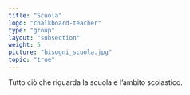 ```yaml
---
title: "Scuola"
logo: "chalkboard-teacher"
type: "group"
layout: "subsection"
weight: 5
picture: "bisogni_scuola.jpg"
topic: "true"
---
```


Tutto ciò che riguarda la scuola e l’ambito scolastico.

